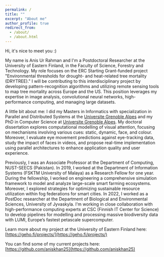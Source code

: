 ```yaml
---
permalink: /
title: ""
excerpt: "About me"
author_profile: true
redirect_from: 
  - /about/
  - /about.html
---
```



Hi, it's nice to meet you :)

My name is Anis Ur Rahman and I'm a Postdoctoral Researcher at the University of Eastern Finland, in the Faculty of Science, Forestry and Technology. My role focuses on the ERC Starting Grant-funded project "Environmental thresholds for drought- and heat-related tree mortality (DRYTREE)." I will be contributing to this interdisciplinary project by developing pattern-recognition algorithms and utilizing remote sensing tools to map tree mortality across Europe and the US. This position leverages my expertise in image analysis, convolutional neural networks, high-performance computing, and managing large datasets.

A little bit about me: I did my Masters in Informatics with specialization in Parallel and Distributed Systems at the [Universite Grenoble Alpes](https://mosig.imag.fr/) and my PhD in Computer Science at [Universite Grenoble Alpes](https://www.gipsa-lab.grenoble-inp.fr/en). My doctoral dissertation explores computational modelling of visual attention, focusing on mechanisms involving various cues: static, dynamic, face, and colour. Moreover, I evaluate eye movement predictions against eye-tracking data, study the impact of faces in videos, and propose real-time implementation using parallel architectures to enhance application quality and user experience.

Previously, I was an Associate Professor at the Department of Computing, NUST-SEECS (Pakistan). In 2019, I worked at the Department of Information Systems (FSKTM University of Malaya) as a Research Fellow for one year. During the fellowship, I worked on engineering a comprehensive simulation framework to model and analyze large-scale smart farming ecosystems. Moreover, I explored strategies for optimizing sustainable resource utilization within fog federations for smart cities. In 2022, I worked as a PostDoc researcher at the Department of Biological and Environmental Sciences, University of Jyvaskyla. I'm working in close collaboration with high-performance computing experts at CSC (Finnish IT Center for Science) to develop pipelines for modelling and processing massive biodiversity data with LUMI, Europe’s fastest petascale supercomputer. 

Learn more about my project at the University of Eastern Finland here: [https://geho.fi/projects/](https://geho.fi/projects/)  

You can find some of my current projects here: [https://github.com/aniskhan25](https://github.com/aniskhan25)

<!-- 
|![](http://steidani.github.io/images/ifs_sim.gif)|
|:--:| 
| *Numerical simulation of an extreme weather event (persistent atmospheric blocking in autumn 2016) with the global weather model IFS from ECMWF (as part of my PhD project).* | -->

